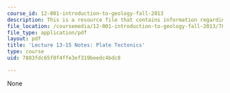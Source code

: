 ```yaml
---
course_id: 12-001-introduction-to-geology-fall-2013
description: This is a resource file that contains information regarding plate tectonics.
file_location: /coursemedia/12-001-introduction-to-geology-fall-2013/7883fdc65f0f4ffe3ef319beedc4bdc8_MIT12_001F13_Lec13-15Notes.pdf
file_type: application/pdf
layout: pdf
title: 'Lecture 13-15 Notes: Plate Tectonics'
type: course
uid: 7883fdc65f0f4ffe3ef319beedc4bdc8

---
```

None